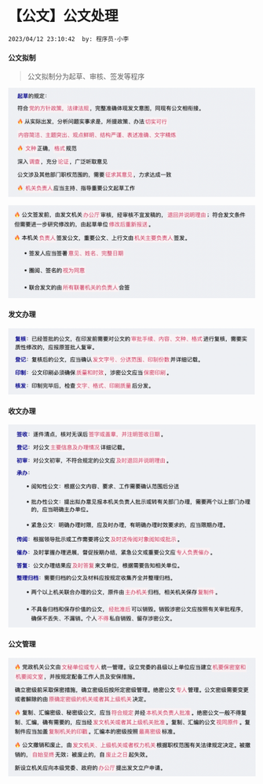 # 【公文】公文处理

`2023/04/12 23:10:42  by: 程序员·小李`

#### 公文拟制

> 公文拟制分为起草、审核、签发等程序

![image](【公文】公文处理/67bda688-39c5-4a86-85ab-c545b830fb29.png)

![image](【公文】公文处理/b3b8c0a8-2730-4d73-9419-7ecfdea6f29a.png)


#### 发文办理

![image](【公文】公文处理/70905dcc-abe2-4ec0-99cc-021674faf216.png)



#### 收文办理

![image](【公文】公文处理/e7f03629-adae-4ffb-a2b5-88efb1d2b0c6.png)


#### 公文管理

![image](【公文】公文处理/298fd2fb-c463-4eed-a289-c433d626cda1.png)